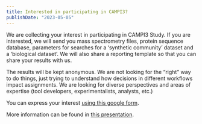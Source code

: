 ```yaml
---
title: Interested in participating in CAMPI3?
publishDate: "2023-05-05"
---
```


We are collecting your interest in participating in CAMPI3 Study. If you are interested, we will send you mass spectrometry files, protein sequence database, parameters for searches for a ‘synthetic community’ dataset and a ‘biological dataset’. We will also share a reporting template so that you can share your results with us.

The results will be kept anonymous. We are not looking for the “right” way to do things, just trying to understand how decisions in different workflows impact assignments. We are looking for diverse perspectives and areas of expertise (tool developers, experimentalists, analysts, etc.)

You can express your interest [using this google form](https://docs.google.com/forms/d/e/1FAIpQLSfINIA-GHsBg8SPW8sWD47hh0RAgZLtL8ePaRTGJDZ2i29qBQ/viewform).

More information can be found in [this presentation](https://tinyurl.com/ims23campi3).
